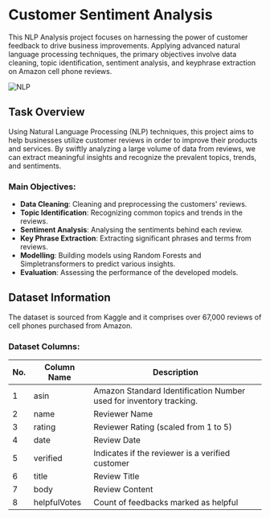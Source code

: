 # Customer Sentiment Analysis

This NLP Analysis project focuses on harnessing the power of customer feedback to drive business improvements. Applying advanced natural language processing techniques, the primary objectives involve data cleaning, topic identification, sentiment analysis, and keyphrase extraction on Amazon cell phone reviews.

![NLP](https://github.com/mhadeli/Sentiment_Analysis/assets/58530203/66a40638-b053-4a3b-bc8d-79fb688ab81e)



## Task Overview

Using Natural Language Processing (NLP) techniques, this project aims to help businesses utilize customer reviews in order to improve their products and services. By swiftly analyzing a large volume of data from reviews, we can extract meaningful insights and recognize the prevalent topics, trends, and sentiments.

### Main Objectives:

- **Data Cleaning**: Cleaning and preprocessing the customers' reviews.
- **Topic Identification**: Recognizing common topics and trends in the reviews.
- **Sentiment Analysis**: Analysing the sentiments behind each review.
- **Key Phrase Extraction**: Extracting significant phrases and terms from reviews.
- **Modelling**: Building models using Random Forests and Simpletransformers to predict various insights.
- **Evaluation**: Assessing the performance of the developed models.

## Dataset Information

The dataset is sourced from Kaggle and it comprises over 67,000 reviews of cell phones purchased from Amazon.

### Dataset Columns:

| No. | Column Name    | Description                                                   |
|-----|----------------|---------------------------------------------------------------|
| 1   | asin           | Amazon Standard Identification Number used for inventory tracking.  |
| 2   | name           | Reviewer Name                                                   |
| 3   | rating         | Reviewer Rating (scaled from 1 to 5)                          |
| 4   | date           | Review Date                                                    |
| 5   | verified       | Indicates if the reviewer is a verified customer              |
| 6   | title          | Review Title                                                   |
| 7   | body           | Review Content                                                 |
| 8   | helpfulVotes   | Count of feedbacks marked as helpful                           |
